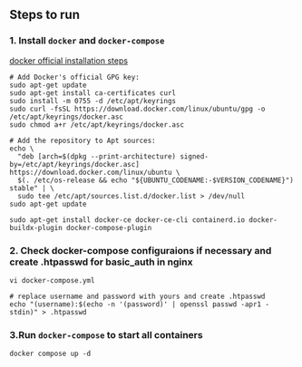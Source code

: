 ## Steps to run

### 1. Install `docker` and `docker-compose`
[docker official installation steps](https://docs.docker.com/engine/install/ubuntu)

```shell
# Add Docker's official GPG key:
sudo apt-get update
sudo apt-get install ca-certificates curl
sudo install -m 0755 -d /etc/apt/keyrings
sudo curl -fsSL https://download.docker.com/linux/ubuntu/gpg -o /etc/apt/keyrings/docker.asc
sudo chmod a+r /etc/apt/keyrings/docker.asc

# Add the repository to Apt sources:
echo \
  "deb [arch=$(dpkg --print-architecture) signed-by=/etc/apt/keyrings/docker.asc] https://download.docker.com/linux/ubuntu \
  $(. /etc/os-release && echo "${UBUNTU_CODENAME:-$VERSION_CODENAME}") stable" | \
  sudo tee /etc/apt/sources.list.d/docker.list > /dev/null
sudo apt-get update

sudo apt-get install docker-ce docker-ce-cli containerd.io docker-buildx-plugin docker-compose-plugin
```

### 2. Check docker-compose configuraions if necessary and create .htpasswd for basic_auth in nginx
```shell
vi docker-compose.yml

# replace username and password with yours and create .htpasswd
echo "(username):$(echo -n '(password)' | openssl passwd -apr1 -stdin)" > .htpasswd
```

### 3.Run `docker-compose` to start all containers
```shell
docker compose up -d
```